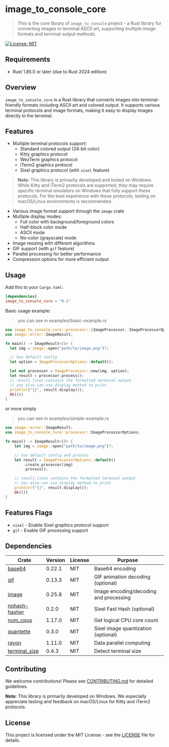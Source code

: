 # image_to_console_core

> This is the core library of `image_to_console` project - a Rust library for converting images to terminal ASCII art,
> supporting multiple image formats and terminal output methods.

[![License: MIT](https://img.shields.io/badge/License-MIT-yellow.svg)](https://opensource.org/licenses/MIT)

## Requirements

- Rust 1.85.0 or later (due to Rust 2024 edition)

## Overview

`image_to_console_core` is a Rust library that converts images into terminal-friendly formats including ASCII art and
colored output. It supports various terminal protocols and image formats, making it easy to display images directly in
the terminal.

## Features

- Multiple terminal protocols support:
    - Standard colored output (24-bit color)
    - Kitty graphics protocol
    - WezTerm graphics protocol
    - iTerm2 graphics protocol
    - Sixel graphics protocol (with `sixel` feature)

> **Note**: This library is primarily developed and tested on Windows. While Kitty and iTerm2 protocols are supported, they may require specific terminal emulators on Windows that fully support these protocols. For the best experience with these protocols, testing on macOS/Linux environments is recommended.

- Various image format support through the `image` crate
- Multiple display modes:
    - Full color with background/foreground colors
    - Half-block color mode
    - ASCII mode
    - No-color (grayscale) mode
- Image resizing with different algorithms
- GIF support (with `gif` feature)
- Parallel processing for better performance
- Compression options for more efficient output

## Usage

Add this to your `Cargo.toml`:

```toml
[dependencies]
image_to_console_core = "0.1"
```

Basic usage example:

> you can see in examples/basic-example.rs

```rust
use image_to_console_core::processor::{ImageProcessor, ImageProcessorOptions};
use image::error::ImageResult;

fn main() -> ImageResult<()> {
  let img = image::open("path/to/image.png")?;

  // Use default config
  let option = ImageProcessorOptions::default();

  let mut processor = ImageProcessor::new(img, option);
  let result = processor.process();
  // result.lines contains the formatted terminal output
  // you also can use display method to print
  println!("{}", result.display());
  Ok(())
}
```

or more simply

> you can see in examples/simple-example.rs

```rust
use image::error::ImageResult;
use image_to_console_core::processor::ImageProcessorOptions;

fn main() -> ImageResult<()> {
    let img = image::open("path/to/image.png")?;

    // Use default config and process
    let result = ImageProcessorOptions::default()
        .create_processor(img)
        .process();

    // result.lines contains the formatted terminal output
    // you also can use display method to print
    println!("{}", result.display());
    Ok(())
}

```

## Features Flags

- `sixel` - Enable Sixel graphics protocol support
- `gif` - Enable GIF processing support

## Dependencies

| Crate                                                   | Version | License | Purpose                                |
| ------------------------------------------------------- | ------- | ------- | -------------------------------------- |
| [base64](https://crates.io/crates/base64)               | 0.22.1  | MIT     | Base64 encoding                        |
| [gif](https://crates.io/crates/gif)                     | 0.13.3  | MIT     | GIF animation decoding (optional)      |
| [image](https://crates.io/crates/image)                 | 0.25.8  | MIT     | Image encoding/decoding and processing |
| [nohash-hasher](https://crates.io/crates/nohash-hasher) | 0.2.0   | MIT     | Sixel Fast Hash (optional)             |
| [num_cpus](https://crates.io/crates/num_cpus)           | 1.17.0  | MIT     | Get logical CPU core count             |
| [quantette](https://crates.io/crates/quantette)         | 0.3.0   | MIT     | Sixel image quantization (optional)    |
| [rayon](https://crates.io/crates/rayon)                 | 1.11.0  | MIT     | Data parallel computing                |
| [terminal_size](https://crates.io/crates/terminal_size) | 0.4.3   | MIT     | Detect terminal size                   |

## Contributing

We welcome contributions! Please see [CONTRIBUTING.md](CONTRIBUTING.md) for detailed guidelines.

**Note**: This library is primarily developed on Windows. We especially appreciate testing and feedback on macOS/Linux for Kitty and iTerm2 protocols.
## License

This project is licensed under the MIT License - see the [LICENSE](LICENSE) file for details.
